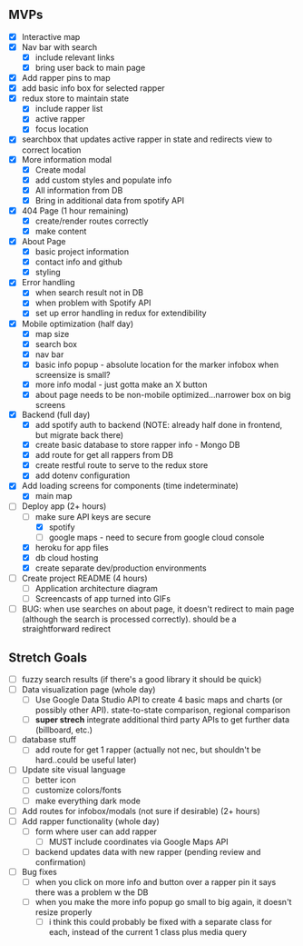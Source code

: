

## MVPs

- [x] Interactive map
- [x] Nav bar with search
  - [x] include relevant links 
  - [x] bring user back to main page
- [x] Add rapper pins to map
- [x] add basic info box for selected rapper
- [x] redux store to maintain state
  - [x] include rapper list
  - [x] active rapper
  - [x] focus location
- [x] searchbox that updates active rapper in state and redirects view to correct location
- [x] More information modal 
  - [x] Create modal
  - [x] add custom styles and populate info
  - [x] All information from DB 
  - [x] Bring in additional data from spotify API
- [x] 404 Page (1 hour remaining)
  - [x] create/render routes correctly
  - [x] make content
- [x] About Page 
  - [x] basic project information
  - [x] contact info and github
  - [x] styling
- [x] Error handling 
  - [x] when search result not in DB 
  - [x] when problem with Spotify API
  - [x] set up error handling in redux for extendibility 
- [x] Mobile optimization (half day)
  - [x] map size
  - [x] search box
  - [x] nav bar 
  - [x] basic info popup - absolute location for the marker infobox when screensize is small?
  - [x] more info modal - just gotta make an X button
  - [x] about page needs to be non-mobile optimized...narrower box on big screens
- [x] Backend (full day)
  - [x] add spotify auth to backend (NOTE: already half done in frontend, but migrate back there)
  - [x] create basic database to store rapper info - Mongo DB
  - [x] add route for get all rappers from DB
  - [x] create restful route to serve to the redux store
  - [x] add dotenv configuration
- [x] Add loading screens for components (time indeterminate)
  - [x] main map
- [ ] Deploy app (2+ hours)
  - [ ] make sure API keys are secure 
    - [x] spotify
    - [ ] google maps - need to secure from google cloud console 
  - [x] heroku for app files
  - [x] db cloud hosting 
  - [x] create separate dev/production environments
- [ ] Create project README (4 hours)
  - [ ] Application architecture diagram
  - [ ] Screencasts of app turned into GIFs
- [ ] BUG: when use searches on about page, it doesn't redirect to main page (although the search is processed correctly). should be a straightforward redirect 

## Stretch Goals
- [ ] fuzzy search results (if there's a good library it should be quick)
- [ ] Data visualization page (whole day)
  - [ ] Use Google Data Studio API to create 4 basic maps and charts (or possibly other API). state-to-state comparison, regional comparison
  - [ ] **super strech** integrate additional third party APIs to get further data (billboard, etc.)
- [ ] database stuff
  - [ ] add route for get 1 rapper (actually not nec, but shouldn't be hard..could be useful later)
- [ ] Update site visual language 
  - [ ] better icon
  - [ ] customize colors/fonts 
  - [ ] make everything dark mode 
- [ ] Add routes for infobox/modals (not sure if desirable) (2+ hours)
- [ ] Add rapper functionality (whole day)
  - [ ] form where user can add rapper
    - [ ] MUST include coordinates via Google Maps API
  - [ ] backend updates data with new rapper (pending review and confirmation)
- [ ] Bug fixes
  - [ ] when you click on more info and button over a rapper pin it says there was a problem w the DB
  - [ ] when you make the more info popup go small to big again, it doesn't resize properly
    - [ ] i think this could probably be fixed with a separate class for each, instead of the current 1 class plus media query 
